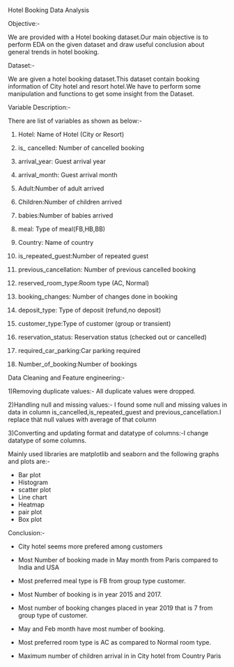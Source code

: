 Hotel Booking Data Analysis

Objective:-

We are provided with a Hotel booking dataset.Our main objective is to perform EDA on the given dataset and draw useful conclusion about general trends in hotel booking.

Dataset:-

We are given a hotel booking dataset.This dataset contain booking information of City hotel and resort hotel.We have to perform some manipulation and functions to get some insight from the Dataset.

Variable Description:-

There are list of variables as shown as below:-

1) Hotel: Name of Hotel (City or Resort)

2) is_ cancelled: Number of cancelled booking

3) arrival_year: Guest arrival year

4) arrival_month: Guest arrival month

5) Adult:Number of adult arrived

6) Children:Number of children arrived

7) babies:Number of babies arrived

8) meal: Type of meal(FB,HB,BB)

9) Country: Name of country

10) is_repeated_guest:Number of repeated guest

11) previous_cancellation: Number of previous cancelled booking

12) reserved_room_type:Room type (AC, Normal)

13) booking_changes: Number of changes done in booking

14) deposit_type: Type of deposit (refund,no deposit)

15) customer_type:Type of customer (group or transient)

16) reservation_status: Reservation status (checked out or cancelled)

17) required_car_parking:Car parking required

18) Number_of_booking:Number of bookings


Data Cleaning and Feature engineering:-

1)Removing duplicate values:- All duplicate values were dropped.

2)Handling null and missing values:- I found some null and missing values in data in column is_cancelled,is_repeated_guest and previous_cancellation.I replace thàt null values with average of that column

3)Converting and updating format and datatype of columns:-I change datatype of some columns.

Mainly used libraries are matplotlib and seaborn and the following graphs and plots are:-

- Bar plot
- Histogram
- scatter plot
- Line chart
- Heatmap
- pair plot
- Box plot

Conclusion:-

- City hotel seems more prefered among customers

- Most Number of booking made in May month from Paris compared to India and USA

- Most preferred meal type is FB from group type customer.

- Most Number of booking is in year 2015 and 2017.

- Most number of booking changes placed in year 2019 that is 7 from group type of customer.

- May and Feb month have most number of booking.

- Most preferred room type is AC as compared to Normal room type.

- Maximum number of children arrival in in City hotel from Country Paris



